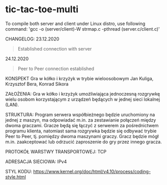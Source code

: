 # tic-tac-toe-multi
To compile both server and client under Linux distro, use following command: 'gcc -o (server/client)-W strmap.c -pthread (server.c/client.c)'

CHANGELOG:
23.12.2020
>Established connection with server

24.12.2020
>Peer to Peer connection established

KONSPEKT 
Gra w kółko i krzyżyk w trybie wieloosobowym
Jan Kuliga, Krzysztof Bera, Konrad Sikora

ZAŁOŻENIA:
Gra w kółko i krzyżyk umożliwiająca jednoczesną rozgrywkę wielu osobom korzystającym z urządzeń będących w jednej sieci lokalnej (LAN).

STRUKTURA:
Program serwera współbieżnego będzie uruchomiony na jednej z maszyn, ma odpowiadać m.in. za zestawianie połączeń między dwoma graczami. 
 Gracze będą się łączyć z serwerem za pośrednictwem programu klienta, natomiast sama rozgrywka będzie się odbywać trybie Peer to Peer, tj. pomiędzy dwoma maszynami graczy. Gracz będzie mógł m.in. zaakceptować lub odrzucić zaproszenie do gry przez innego gracza.

PROTOKÓŁ WARSTWY TRANSPORTOWEJ:
TCP 

ADRESACJA SIECIOWA:
IPv4

STYL KODU:
https://www.kernel.org/doc/html/v4.10/process/coding-style.html
